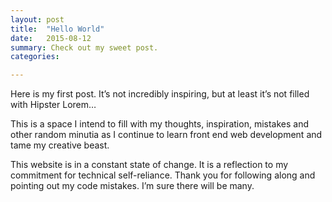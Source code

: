 ```yaml
---
layout: post
title:  "Hello World"
date:   2015-08-12
summary: Check out my sweet post. 
categories:

---
```


Here is my first post.
It’s not incredibly inspiring, but at least it’s not filled with Hipster Lorem…

This is a space I intend to fill with my thoughts, inspiration, mistakes and other random minutia as I continue to learn front end web development and tame my creative beast.

This website is in a constant state of change. It is a reflection to my commitment for technical self-reliance. Thank you for following along and pointing out my code mistakes. I’m sure there will be many.
